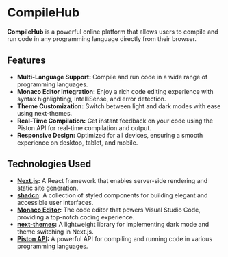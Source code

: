 # CompileHub

**CompileHub** is a powerful online platform that allows users to compile and run code in any programming language directly from their browser. 

## Features

- **Multi-Language Support:** Compile and run code in a wide range of programming languages.
- **Monaco Editor Integration:** Enjoy a rich code editing experience with syntax highlighting, IntelliSense, and error detection.
- **Theme Customization:** Switch between light and dark modes with ease using next-themes.
- **Real-Time Compilation:** Get instant feedback on your code using the Piston API for real-time compilation and output.
- **Responsive Design:** Optimized for all devices, ensuring a smooth experience on desktop, tablet, and mobile.

## Technologies Used

- **[Next.js](https://nextjs.org/):** A React framework that enables server-side rendering and static site generation.
- **[shadcn](https://shadcn.dev/):** A collection of styled components for building elegant and accessible user interfaces.
- **[Monaco Editor](https://microsoft.github.io/monaco-editor/):** The code editor that powers Visual Studio Code, providing a top-notch coding experience.
- **[next-themes](https://github.com/pacocoursey/next-themes):** A lightweight library for implementing dark mode and theme switching in Next.js.
- **[Piston API](https://piston.readthedocs.io/):** A powerful API for compiling and running code in various programming languages.
